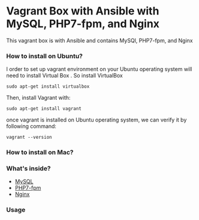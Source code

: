# Vagrant Box with Ansible with MySQL, PHP7-fpm, and Nginx
This vagrant box is with Ansible and contains MySQl, PHP7-fpm, and Nginx 

### How to install on Ubuntu? 

I order to set up vagrant environment on your Ubuntu operating system will need to install Virtual Box . 
So install VirtualBox 

`sudo apt-get install virtualbox`

Then, install Vagrant with:

`sudo apt-get install vagrant`

once vagrant is installed on Ubuntu operating system, we can verify it by following command:

`vagrant --version`

### How to install on Mac?




### What's inside? 

- [MySQL](https://dev.mysql.com/doc/)
- [PHP7-fpm](https://php-fpm.org)
- [Nginx](https://www.nginx.com/resources/wiki/community/) 

### Usage 

